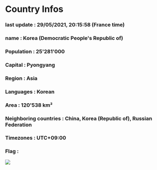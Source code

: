 # Country  Infos
### last update : 29/05/2021, 20:15:58 (France time)

### name : Korea (Democratic People's Republic of)
### Population : 25'281'000
### Capital : Pyongyang
### Region : Asia
### Languages : Korean
### Area : 120'538 km²
### Neighboring countries : China, Korea (Republic of), Russian Federation
### Timezones : UTC+09:00

### Flag :
![](https://restcountries.eu/data/prk.svg)